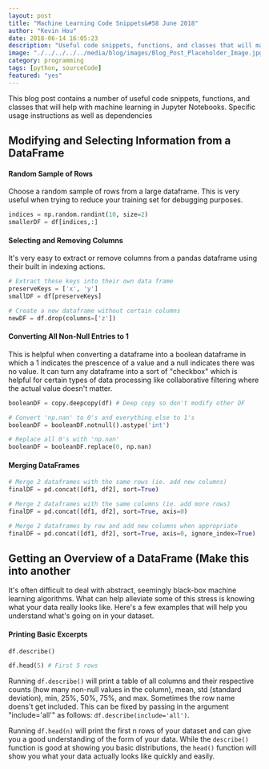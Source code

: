 ```yaml
---
layout: post
title: "Machine Learning Code Snippets&#58 June 2018"
author: "Kevin Hou"
date: 2018-06-14 16:05:23
description: "Useful code snippets, functions, and classes that will make you more efficient with Pandas, Numpy, and Jupyter Notebooks."
image: "./../../../../media/blog/images/Blog_Post_Placeholder_Image.jpg"
category: programming
tags: [python, sourceCode]
featured: "yes"
---
```

This blog post contains a number of useful code snippets, functions, and classes that will help with machine learning in Jupyter Notebooks. Specific usage instructions as well as dependencies 

## Modifying and Selecting Information from a DataFrame

#### Random Sample of Rows
Choose a random sample of rows from a large dataframe. This is very useful when trying to reduce your training set for debugging purposes.

``` python
indices = np.random.randint(10, size=2)
smallerDF = df[indices,:]
```

#### Selecting and Removing Columns
It's very easy to extract or remove columns from a pandas dataframe using their built in indexing actions.

``` python
# Extract these keys into their own data frame
preserveKeys = ['x', 'y']
smallDF = df[preserveKeys]

# Create a new dataframe without certain columns
newDF = df.drop(columns=['z'])
```

#### Converting All Non-Null Entries to 1
This is helpful when converting a dataframe into a boolean dataframe in which a 1 indicates the prescence of a value and a null indicates there was no value. It can turn any dataframe into a sort of "checkbox" which is helpful for certain types of data processing like collaborative filtering where the actual value doesn't matter.

``` python
booleanDF = copy.deepcopy(df) # Deep copy so don't modify other DF

# Convert 'np.nan' to 0's and everything else to 1's
booleanDF = booleanDF.notnull().astype('int')

# Replace all 0's with 'np.nan'
booleanDF = booleanDF.replace(0, np.nan)
```

#### Merging DataFrames
``` python
# Merge 2 dataframes with the same rows (ie. add new columns)
finalDF = pd.concat([df1, df2], sort=True)

# Merge 2 dataframes with the same columns (ie. add more rows)
finalDF = pd.concat([df1, df2], sort=True, axis=0)

# Merge 2 dataframes by row and add new columns when appropriate
finalDF = pd.concat([df1, df2], sort=True, axis=0, ignore_index=True)
```

## Getting an Overview of a DataFrame (Make this into another 
It's often difficult to deal with abstract, seemingly black-box machine learning algorithms. What can help alleviate some of this stress is knowing what your data really looks like. Here's a few examples that will help you understand what's going on in your dataset.

#### Printing Basic Excerpts
``` python
df.describe()

df.head(5) # First 5 rows
```

Running `df.describe()` will print a table of all columns and their respective counts (how many non-null values in the column), mean, std (standard deviation), min, 25%, 50%, 75%, and max. Sometimes the row name doens't get included. This can be fixed by passing in the argument "include='all'" as follows: `df.describe(include='all')`.

Running `df.head(n)` will print the first n rows of your dataset and can give you a good understanding of the form of your data. While the `describe()` function is good at showing you basic distributions, the `head()` function will show you what your data actually looks like quickly and easily.

